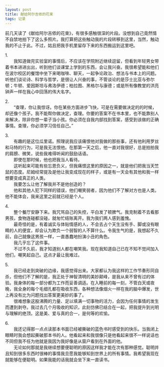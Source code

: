 ```yaml
---
layout: post
title: 献给阿尔吉侬的花束
tags: 记录
---
```


前几天读了《献给阿尔吉侬的花束》，有很多感触很深的片段。没想到自己竟然情不自禁地拍下了这么多照片。我打算把这些触动我的片段转移到这里，当然，触动我的不止于此。不过，姑且把我手机里留存下来的东西搬运到这里吧。

1.<br/>
&emsp;&emsp;我知道做完实验室的事情后，不应该在学院附近继续逗留，但看到年轻男女带着书本进进出出，听到他们谈课堂上学到的东西，会让我兴奋。我很希望能和他们在波尔校区的餐馆中坐下来喝咖啡、聊天，一起争论政治、想法与书本上的问题。听他们谈论诗、科学与哲学，是很让人兴奋的事，不管谈论的是莎士比亚与弥尔顿；牛顿、爱因斯坦与弗洛伊德；柏拉图、黑格尔与康德；或是所有像教堂的洪亮钟声一样在我心中回荡的伟大名字。

2.<br/>
&emsp;&emsp;“查理，你让我惊讶。你在某些方面进步飞快，可是在需要做决定的的时候，却还像个孩子。我不能帮你做决定，查理。你要的答案不在书本里，也不能靠别人来解决，除非你想一辈子当小孩。你必须在自我内部找到答案，感受到该做的正确事情。查理，你必须学习信任自己。”

3.<br/>
&emsp;&emsp;有趣的是这位瓜里诺。照理说我应该痛恨他对我做的那些事，还有他利用罗丝和马特的行为，可是我无法恨他。在那第一天之后，他一直对我很好，总是拍拍我的肩膀、微笑，说些我难得听闻的鼓励话语。<br/>
&emsp;&emsp;即使在那时候，他也把我当人看待。<br/>
&emsp;&emsp;这听起来可能有些忘恩负义，但我痛恨这里的原因之一，就是他们把我当天竺鼠的态度。尼姆经常提及是他让我变成现在的样子，或是有一天会有其他和我一样想要变成真正的人类。<br/>
&emsp;&emsp;我要怎么让他了解我并不是他创造的？<br/>
&emsp;&emsp;他和其他人犯下同样的错误，他们嘲笑弱者，因为他们不了解对方也是人类。他不能体会，我来这里之前就已经是个人。

4.<br/>
&emsp;&emsp;整个餐厅安静下来。我咒骂自己的失控，平白发了顿脾气。我克制着不去看那男孩，食物连碰都没碰，就匆忙结账离开。我为我们两人感到羞愧。<br/>
&emsp;&emsp;最奇怪的是，有着诚实与体贴情感的人，不会去占个天生没有手、脚或没有眼睛的人的便宜，却会认为欺负一个弱智的人不算什么。令我生气的是，我想起不久前，自己就像这男孩一样，一直愚蠢地扮演小丑的角色。<br/>
&emsp;&emsp;我几乎忘了这件事。<br/>
&emsp;&emsp;不过不久前，我才知道别人都在嘲笑我。现在我知道自己已在不知不觉间加入他们，嘲笑起自己。这点才最让我难过。

5.<br/>
&emsp;&emsp;我已经走到突破的边缘，我感觉得出来。大家都认为我这样的工作节奏形同自杀，但他们不了解的是，我正处于神智清明的美妙颠峰，是我从来不曾有过的体验。我身体的每一部分都为工作而妥善调适。在入睡前的每一刻，不管白天或夜晚，我全身的每个毛细孔都在吸收东西，各种想法像烟火一样在我的脑中爆发，世上再没有比为问题找出答案更美妙的事了。<br/>
&emsp;&emsp;很难想象这股沸腾的力量、足以填满一切事物的活力，会因为任何事情的发生而遭到剥夺。我过去几个月吸收的知识，此刻仿佛已结合在一起，把我提升到光明与理解的绝顶。这是美、爱与真的合一，是何等的欢愉。

6.<br/>
&emsp;&emsp;我还记得那一点点读那本书面已经被撕破的蓝色书时感受到的快乐。当我闭上眼睛时我会想起撕破那本书的人。他看起来和我很像只是他看起来很不一样说话也不同但我不任为他就是我因为我好像是从窗户看到在外面的他。<br/>
&emsp;&emsp;无论如何那就是我继续想要便聪明的原因这样我才能在次有那种感觉。聪明并且知到很多东西时很棒的事情我旦愿我能够知到世界上的所有事情。我希望我现在就能够在便聪明。如果我能的话我就会坐下来一直读书。
